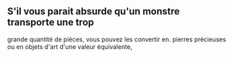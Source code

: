 ## S'il vous parait absurde qu'un monstre transporte une trop

grande quantité de pièces, vous pouvez les convertir en. pierres
précieuses ou en objets d'art d'une valeur équivalente,

